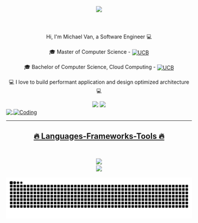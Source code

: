<h1 align="center">
  <a href="https://git.io/typing-svg">
    <img src="https://readme-typing-svg.demolab.com?font=Fira+Code&pause=1000&width=435&lines=Hi+There+%F0%9F%91%8B+;This+is+Michael+Van;A+Software+Engineer;&center=true&size=30">
  </a>
</h1>

<br>
<p align="center">
  Hi, I'm Michael Van, a Software Engineer 💻
  <br>
  <br>
  🎓 Master of Computer Science - <a href="#"><img src="![image](https://github.com/user-attachments/assets/81272908-b4b1-477f-824a-9a9ff0c2ab87)
" alt="UCB" title="UCB" align="center" width="150" height="75"/></a>
  <br>
  <br>
  🎓 Bachelor of Computer Science, Cloud Computing - <a href="#"><img src="![image](https://github.com/user-attachments/assets/bb4b8144-5282-487d-a85e-d737e2258af4)
" alt="UCB" title="UCB" align="center" width="150" height="75"/></a>
  <br>
  <br>
  💻 I love to build performant application and design optimized architecture 💻
  <br>
</p>

<div align="center">
  <a href="michaelvanmail@gmail.com"><img src="https://img.shields.io/badge/-Gmail-%23333?style=for-the-badge&logo=gmail&logoColor=white" target="_blank"></a>
  <a href="[linkedin.com/in/atmichaelvan](https://www.linkedin.com/in/atmichaelvan/)" target="_blank"><img src="https://img.shields.io/badge/-LinkedIn-%230077B5?style=for-the-badge&logo=linkedin&logoColor=white" target="_blank"></a> 
</div>

 <div>
  <a href="https://github.com/michaelvan996">
   <img align="center" height="170" src="https://github-readme-stats.vercel.app/api/top-langs/?username=michaelvan996&layout=compact&langs_count=16&theme=dracula"/>
  <!-- <img align="center" src="https://github-readme-stats.vercel.app/api?username=michaelvan996&show_icons=true&theme=dracula&include_all_commits=true&count_private=true&hide=issues"/> -->
  <img align="center" alt="Coding" height="170" width="500" src="https://res.cloudinary.com/practicaldev/image/fetch/s--sNXjzc6P--/c_limit%2Cf_auto%2Cfl_progressive%2Cq_66%2Cw_880/https://media1.tenor.com/images/0c34272909ee2a4db5606a014082312b/tenor.gif%3Fitemid%3D15828752">
</div>

<hr>
<h2 align="center">🔥 Languages-Frameworks-Tools 🔥</h2>
<br>
<p align="center">
  <a href="https://skillicons.dev">
    <img src="https://skillicons.dev/icons?i=git,react,nodejs,github,js,java,py,cpp,express,ts,webpack" /><br>
    <img src="https://skillicons.dev/icons?i=aws,kubernetes,docker,grafana,prometheus,mongodb,postgres,html,sass,redux" />

  </a>
</p>
<picture>
  <source media="(prefers-color-scheme: dark)" srcset="https://raw.githubusercontent.com/michaelvan996/michaelvan996/output/github-contribution-grid-snake-dark.svg">
  <source media="(prefers-color-scheme: light)" srcset="https://raw.githubusercontent.com/michaelvan996/michaelvan996/output/github-contribution-grid-snake.svg">
  <img alt="github contribution grid snake animation" src="https://raw.githubusercontent.com/michaelvan996/michaelvan996/output/github-contribution-grid-snake.svg">
</picture>

